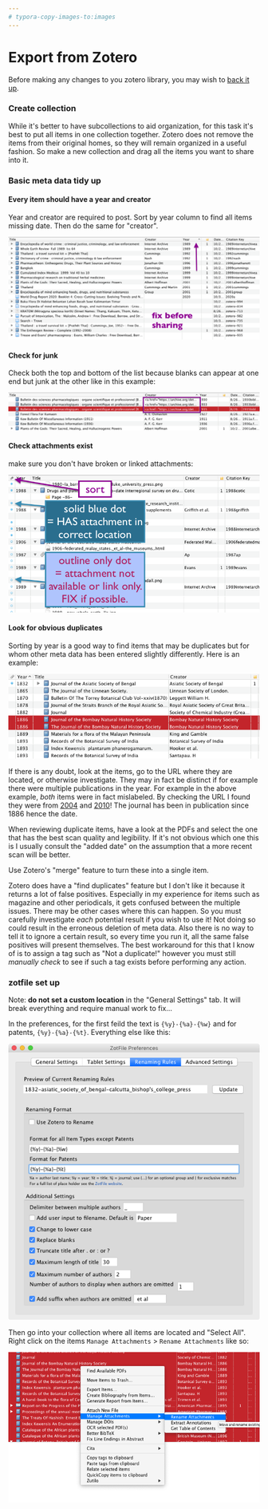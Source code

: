 ```yaml
---
# typora-copy-images-to:images
---
```


# Export from Zotero

Before making any changes to you zotero library, you may wish to [back it up](https://libguides.northwestern.edu/zotero/backups). 

### Create collection

While it's better to have subcollections to aid organization, for this task it's best to put all items in one collection together. Zotero does not remove the items from their original homes, so they will remain organized in  a useful fashion. So make a new collection and drag all the items you want to share into it. 

### Basic meta data tidy up

#### Every item should have a year and creator

Year and creator are required to post. Sort by year column to find all items missing date. Then do the same for "creator".

![image-20211121194615475](images/image-20211121194615475.png)

#### Check for junk

Check both the top and bottom of the list because blanks can appear at one end but junk at the other like in this example:

![image-20211121201252634](images/image-20211121201252634.png)

#### Check attachments exist

make sure you don't have broken or linked attachments:

![image-20211121212644244](images/image-20211121212644244.png)

#### Look for obvious duplicates

Sorting by year is a good way to find items that may be duplicates but for whom other meta data has been entered slightly differently. Here is an example:

![image-20211121215000308](images/image-20211121215000308.png)

If there is any doubt, look at the items, go to the URL where they are located, or otherwise investigate. They may in fact be distinct if for example there were multiple publications in the year. For example in the above example, *both* items were in fact mislabeled. By checking the URL I found they were from [2004](https://archive.org/details/journalofbomba1012004bomb) and [2010](https://archive.org/details/journalofbombayn1072bomb)! The journal has been in publication since 1886 hence the date. 

When reviewing duplicate items, have a look at the PDFs and select the one that has the best scan quality and legibility. If it's not obvious which one this is I usually consult the "added date" on the assumption that a more recent scan will be better. 

Use Zotero's "merge" feature to turn these into a single item.

Zotero does have a "find duplicates" feature but I don't like it because it returns a lot of false positives. Especially in my experience for items such as magazine and other periodicals, it gets confused between the multiple issues. There may be other cases where this can happen. So you must carefully investigate *each* potential result if you wish to use it! Not doing so could result in the erroneous deletion of meta data. Also there is no way to tell it to ignore a certain result, so every time you run it, all the same false positives will present themselves. The best workaround for this that I know of is to assign a tag such as "Not a duplicate!" however you must still *manually check* to see if such a tag exists before performing any action. 















### zotfile set up

Note: **do not set a custom location** in the "General Settings" tab. It will break everything and require manual work to fix...

In the preferences, for the first feild the text is `{%y}-{%a}-{%w}` and for patents, `{%y}-{%a}-{%t}`. Everything else like this:

![image-20211121191100591](images/image-20211121191100591.png)

Then go into your collection where all items are located and "Select All". Right click on the items `Manage Attachments` > `Rename Attachments` like so:

![image-20211121191530852](images/image-20211121191530852.png)



























